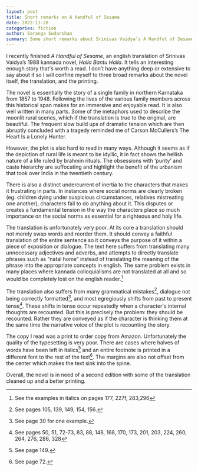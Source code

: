 ```yaml
---
layout: post
title: Short remarks on A Handful of Sesame
date: 2022-11-28
categories: fiction
author: Saranga Sudarshan
summary: Some short remarks about Srinivas Vaidya’s A Handful of Sesame
---
```

I recently finished *A Handful of Sesame*, an english translation of Srinivas Vaidya’s 1988 kannada novel, *Halla Bantu Halla*. It tells an interesting enough story that's worth a read. I don’t have anything deep or extensive to say about it so I will confine myself to three broad remarks about the novel itself, the translation, and the printing.

The novel is essentially the story of a single family in northern Karnataka from 1857 to 1948. Following the lives of the various family members across this historical span makes for an immersive and enjoyable read. It is also well written in many parts. Some of the metaphors used to describe the moonlit rural scenes, which if the translation is true to the original, are beautiful. The frequent slow build ups of dramatic tension which are then abruptly concluded with a tragedy reminded me of Carson McCullers’s The Heart Is a Lonely Hunter.

However, the plot is also hard to read in many ways. Although it seems as if the depiction of rural life is meant to be idyllic, it in fact shows the hellish nature of a life ruled by brahmin rituals. The obsessions with ‘purity’ and caste hierarchy are suffocating and highlight the benefit of the urbanism that took over India in the twentieth century.

There is also a distinct undercurrent of inertia to the characters that makes it frustrating in parts. In instances where social norms are clearly broken (eg. children dying under suspicious circumstances, relatives mistreating one another), characters fail to do anything about it. This disputes or creates a fundamental tension in the way the characters place so much importance on the social norms as essential for a righteous and holy life. 

The translation is unfortunately very poor. At its core a translation should not merely swap words and reorder them. It should convey a faithful translation of the entire sentence so it conveys the purpose of it within a piece of exposition or dialogue. The text here suffers from translating many unnecessary adjectives and adverbs, and attempts to directly translate phrases such as “natal home” instead of translating the meaning of the phrase into the appropriate concepts in english. The same problem exists in many places where kannada colloquialisms are not translated at all and so would be completely lost on the english reader.[^1]

The translation also suffers from many grammatical mistakes[^2], dialogue not being correctly formatted[^3], and most egregiously shifts from past to present tense[^4]. These shifts in tense occur repeatedly when a character's internal thoughts are recounted. But this is precisely the problem: they should be recounted. Rather they are conveyed as if the character is thinking them at the same time the narrative voice of the plot is recounting the story.

The copy I read was a print to order copy from Amazon. Unfortunately the quality of the typesetting is very poor. There are cases where halves of words have been left in italics[^5] and an entire footnote is printed in a different font to the rest of the text[^6]. The margins are also not offset from the center which makes the text sink into the spine.

Overall, the novel is in need of a second edition with some of the translation cleaned up and a better printing.

[^1]: See the examples in italics on pages 177, 227f, 283,296
[^2]: See pages 105, 139, 149, 154, 156.
[^3]: See page 30 for one example.
[^4]: See pages 50, 51, 72-73, 83, 88, 148, 168, 170, 173, 201, 203, 224, 260, 264, 276, 286, 328
[^5]: See page 149.
[^6]: See page 72.
